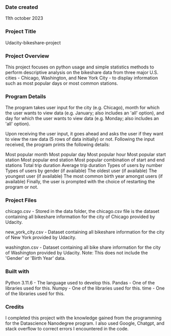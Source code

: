 ### Date created
11th october 2023

### Project Title
Udacity-bikeshare-project

### Project Overview
This project focuses on python usage and simple statistics methods to perform descriptive analysis on the bikeshare data from three major U.S. cities - Chicago, Washington, and New York City - to display information such as most popular days or most common stations.

### Program Details
The program takes user input for the city (e.g. Chicago), month for which the user wants to view data (e.g. January; also includes an 'all' option), and day for which the user wants to view data (e.g. Monday; also includes an 'all' option).

Upon receiving the user input, it goes ahead and asks the user if they want to view the raw data (5 rows of data initially) or not. Following the input received, the program prints the following details:

Most popular month
Most popular day
Most popular hour
Most popular start station
Most popular end station
Most popular combination of start and end stations
Total trip duration
Average trip duration
Types of users by number
Types of users by gender (if available)
The oldest user (if available)
The youngest user (if available)
The most common birth year amongst users (if available)
Finally, the user is prompted with the choice of restarting the program or not.

### Project Files
chicago.csv - Stored in the data folder, the chicago.csv file is the dataset containing all bikeshare information for the city of Chicago provided by Udacity.

new_york_city.csv - Dataset containing all bikeshare information for the city of New York provided by Udacity.

washington.csv - Dataset containing all bike share information for the city of Washington provided by Udacity. Note: This does not include the 'Gender' or 'Birth Year' data.

### Built with
Python 3.11.6 - The language used to develop this.
Pandas - One of the libraries used for this.
Numpy - One of the libraries used for this.
time - One of the libraries used for this.

### Credits
I completed this project with the knowledge gained from the programming for the Datascience Nanodegree program. I also used Google, Chatgpt, and stack overflow to correct errors I encountered in the code.
